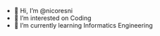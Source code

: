 - 👋 Hi, I’m @nicoresni
- 👀 I’m interested on Coding
- 🌱 I’m currently learning Informatics Engineering

<!---
nicoresni/nicoresni is a ✨ special ✨ repository because its `README.md` (this file) appears on your GitHub profile.
You can click the Preview link to take a look at your changes.
--->
